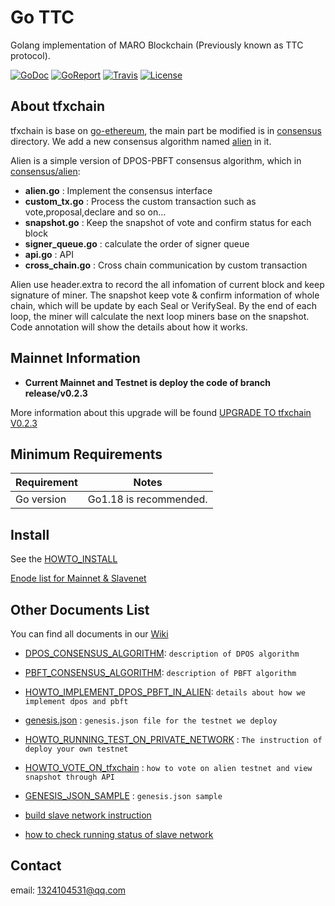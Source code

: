 # Go TTC

Golang implementation of MARO Blockchain (Previously known as TTC protocol).

[![GoDoc](https://img.shields.io/badge/godoc-reference-blue.svg)](https://godoc.org/github.com/TFXchain/tfx)
[![GoReport](https://goreportcard.com/badge/github.com/TFXchain/tfx)](https://goreportcard.com/report/github.com/TFXchain/tfx)
[![Travis](https://travis-ci.org/TTCECO/tfxchain.svg?branch=master)](https://travis-ci.org/TTCECO/tfxchain)
[![License](https://img.shields.io/badge/license-GPL%20v3-blue.svg)](LICENSE)
## About tfxchain

tfxchain is base on [go-ethereum](https://github.com/TFXchain/tfx), the main part be modified is in [consensus](consensus/) directory. We add a new consensus algorithm named [alien](consensus/alien/) in it.

Alien is a simple version of DPOS-PBFT consensus algorithm, which in [consensus/alien](consensus/alien/):

* **alien.go**          : Implement the consensus interface
* **custom_tx.go**      : Process the custom transaction such as vote,proposal,declare and so on...
* **snapshot.go**       : Keep the snapshot of vote and confirm status for each block
* **signer_queue.go**   : calculate the order of signer queue
* **api.go**            : API
* **cross_chain.go**    : Cross chain communication by custom transaction

Alien use header.extra to record the all infomation of current block and keep signature of miner. The snapshot keep vote & confirm information of whole chain, which will be update by each Seal or VerifySeal. By the end of each loop, the miner will calculate the next loop miners base on the snapshot. Code annotation will show the details about how it works.

## Mainnet Information
* **Current Mainnet and Testnet is deploy the code of branch release/v0.2.3**

More information about this upgrade will be found [UPGRADE TO tfxchain V0.2.3](https://github.com/TFXchain/tfx/wiki/UPGRADE-TO-tfxchain-V0.2.3)

## Minimum Requirements

Requirement|Notes
---|---
Go version | Go1.18 is recommended.

## Install

See the [HOWTO_INSTALL](https://github.com/TFXchain/tfx/wiki/Building-tfxchain)

[Enode list for Mainnet & Slavenet](https://github.com/TFXchain/tfx/wiki/Public-Enode-address)

## Other Documents List

You can find all documents in our [Wiki](https://github.com/TFXchain/tfx/wiki/)

* [DPOS_CONSENSUS_ALGORITHM](https://github.com/TFXchain/tfx/wiki/DPOS_CONSENSUS_ALGORITHM): `description of DPOS algorithm`
* [PBFT_CONSENSUS_ALGORITHM](https://github.com/TFXchain/tfx/wiki/PBFT_CONSENSUS_ALGORITHM): `description of PBFT algorithm`
* [HOWTO_IMPLEMENT_DPOS_PBFT_IN_ALIEN](https://github.com/TFXchain/tfx/wiki/HOWTO_IMPLEMENT_DPOS_PBFT_IN_ALIEN): `details about how we implement dpos and pbft`
* [genesis.json](https://github.com/TFXchain/tfx/wiki/genesis.json)  : `genesis.json file for the testnet we deploy`
* [HOWTO_RUNNING_TEST_ON_PRIVATE_NETWORK](https://github.com/TFXchain/tfx/wiki/HOWTO_RUNNING_TEST_ON_PRIVATE_NETWORK) : `The instruction of deploy your own testnet`
* [HOWTO_VOTE_ON_tfxchain](https://github.com/TFXchain/tfx/wiki//HOWTO_VOTE_ON_tfxchain)  : `how to vote on alien testnet and view snapshot through API`
* [GENESIS_JSON_SAMPLE](https://github.com/TFXchain/tfx/wiki/GENESIS_JSON_SAMPLE) : `genesis.json sample`

* [build slave network instruction](https://github.com/TFXchain/tfx/wiki/build-slave-network-instruction)
* [how to check running status of slave network](https://github.com/TFXchain/tfx/wiki/how-to-check-running-status-of-slave-network)

## Contact

email: 1324104531@qq.com
